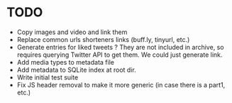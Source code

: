 # TODO

- Copy images and video and link them
- Replace common urls shorteners links (buff.ly, tinyurl, etc.)
- Generate entries for liked tweets ? They are not included in archive, so requires querying Twitter API to get them.
  We could just generate link.
- Add media types to metadata file
- Add metadata to SQLite index at root dir.
- Write initial test suite
- Fix JS header removal to make it more generic (in case there is a part1, etc.)
